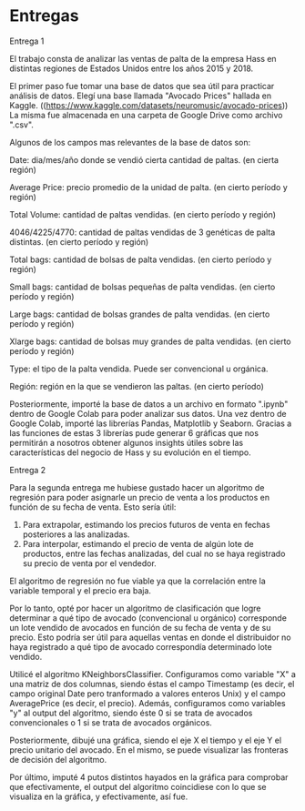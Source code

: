 # Entregas

Entrega 1

El trabajo consta de analizar las ventas de palta de la empresa Hass en distintas regiones de Estados Unidos entre los años 2015 y 2018.

El primer paso fue tomar una base de datos que sea útil para practicar análisis de datos. Elegí una base llamada "Avocado Prices" hallada en Kaggle. ((https://www.kaggle.com/datasets/neuromusic/avocado-prices)) La misma fue almacenada en una carpeta de Google Drive como archivo ".csv". 

Algunos de los campos mas relevantes de la base de datos son:

Date: dia/mes/año donde se vendió cierta cantidad de paltas. (en cierta región)

Average Price: precio promedio de la unidad de palta. (en cierto período y región)

Total Volume: cantidad de paltas vendidas. (en cierto período y región)

4046/4225/4770: cantidad de paltas vendidas de 3 genéticas de palta distintas. (en cierto período y región)

Total bags: cantidad de bolsas de palta vendidas. (en cierto período y región)

Small bags: cantidad de bolsas pequeñas de palta vendidas. (en cierto período y región)

Large bags: cantidad de bolsas grandes de palta vendidas. (en cierto período y región)

Xlarge bags: cantidad de bolsas muy grandes de palta vendidas. (en cierto período y región)

Type: el tipo de la palta vendida. Puede ser convencional u orgánica.

Región: región en la que se vendieron las paltas. (en cierto período)


Posteriormente, importé la base de datos a un archivo en formato ".ipynb" dentro de Google Colab  para poder analizar sus datos. Una vez dentro de Google Colab, importé las librerías Pandas, Matplotlib y Seaborn. Gracias a las funciones de estas 3 librerías pude generar 6 gráficas que nos permitirán a nosotros obtener algunos insights útiles sobre las características del negocio de Hass y su evolución en el tiempo.

Entrega 2

Para la segunda entrega me hubiese gustado hacer un algoritmo de regresión para poder asignarle un precio de venta a los productos en función  de su fecha de venta. Esto sería útil:
1. Para extrapolar, estimando los precios futuros de venta en fechas posteriores a las analizadas.
2. Para interpolar, estimando el precio de venta de algún lote de productos, entre las fechas analizadas, del cual no se haya registrado su precio de venta por el vendedor.

El algoritmo de regresión no fue viable ya que la correlación entre la variable temporal y el precio era baja.

Por lo tanto, opté por hacer un algoritmo de clasificación que logre determinar a qué tipo de avocado (convencional u orgánico) corresponde un lote vendido de avocados en función de su fecha de venta y de su precio. Esto podría ser útil para aquellas ventas en donde el distribuidor no haya registrado a qué tipo de avocado correspondía determinado lote vendido.

Utilicé el algoritmo KNeighborsClassifier. Configuramos como variable "X" a una matriz de dos columnas, siendo éstas el campo Timestamp (es decir, el campo original Date pero tranformado a valores enteros Unix) y el campo AveragePrice (es decir, el precio). Además, configuramos como variables "y" al output del algoritmo, siendo éste 0 si se trata de avocados convencionales o 1 si se trata de avocados orgánicos.

Posteriormente, dibujé una gráfica, siendo el eje X el tiempo y el eje Y el precio unitario del avocado. En el mismo, se puede visualizar las fronteras de decisión del algoritmo.

Por último, imputé 4 putos distintos hayados en la gráfica para comprobar que efectivamente, el output del algoritmo coincidiese con lo que se visualiza en la gráfica, y efectivamente, así fue.


